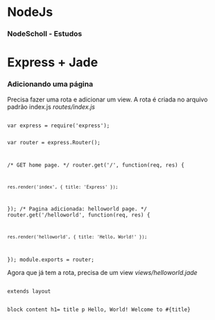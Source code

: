 # NodeJs
### NodeScholl - Estudos

# Express + Jade

### Adicionando uma página

Precisa fazer uma rota e adicionar um view. A rota é criada no arquivo padrão index.js
<i>routes/index.js</i>

<code>
var express = require('express');

var router = express.Router();

/* GET home page. */
router.get('/', function(req, res) {

    res.render('index', { title: 'Express' });
    
});
/* Pagina adicionada:  helloworld page. */
router.get('/helloworld', function(req, res) {

    res.render('helloworld', { title: 'Hello, World!' });
    
});
module.exports = router;
</code>

Agora que já tem a rota, precisa de um view
<i>views/helloworld.jade</i>

<code>
extends layout

block content
  h1= title
  p Hello, World! Welcome to #{title}
</code>
